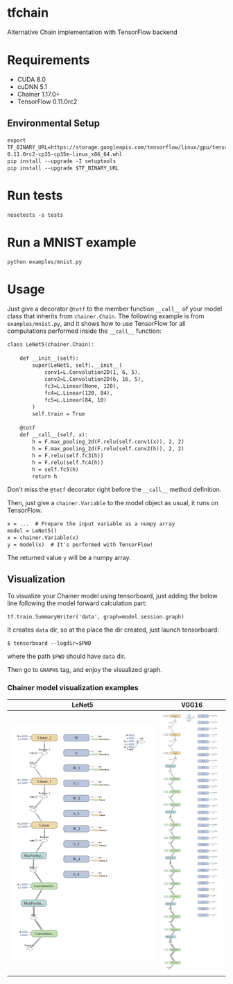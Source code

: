 # tfchain

Alternative Chain implementation with TensorFlow backend

# Requirements

- CUDA 8.0
- cuDNN 5.1
- Chainer 1.17.0+
- TensorFlow 0.11.0rc2

## Environmental Setup

```
export TF_BINARY_URL=https://storage.googleapis.com/tensorflow/linux/gpu/tensorflow-0.11.0rc2-cp35-cp35m-linux_x86_64.whl
pip install --upgrade -I setuptools
pip install --upgrade $TF_BINARY_URL
```

# Run tests

```
nosetests -s tests
```

# Run a MNIST example

```
python examples/mnist.py
```

# Usage

Just give a decorator `@totf` to the member function `__call__` of your model class that inherits from `chainer.Chain`. The following example is from `examples/mnist.py`, and it shows how to use TensorFlow for all computations performed inside the `__call__` function:

```
class LeNet5(chainer.Chain):

    def __init__(self):
        super(LeNet5, self).__init__(
            conv1=L.Convolution2D(1, 6, 5),
            conv2=L.Convolution2D(6, 16, 5),
            fc3=L.Linear(None, 120),
            fc4=L.Linear(120, 84),
            fc5=L.Linear(84, 10)
        )
        self.train = True

    @totf
    def __call__(self, x):
        h = F.max_pooling_2d(F.relu(self.conv1(x)), 2, 2)
        h = F.max_pooling_2d(F.relu(self.conv2(h)), 2, 2)
        h = F.relu(self.fc3(h))
        h = F.relu(self.fc4(h))
        h = self.fc5(h)
        return h
```

Don't miss the `@totf` decorator right before the `__call__` method definition.

Then, just give a `chainer.Variable` to the model object as usual, it runs on TensorFlow.

```
x = ...  # Prepare the input variable as a numpy array
model = LeNet5()
x = chainer.Variable(x)
y = model(x)  # It's performed with TensorFlow!
```

The returned value `y` will be a numpy array.

## Visualization

To visualize your Chainer model using tensorboard, just adding the below line following the model forward calculation part:

```
tf.train.SummaryWriter('data', graph=model.session.graph)
```

It creates `data` dir, so at the place the dir created, just launch tensorboard:

```
$ tensorboard --logdir=$PWD
```

where the path `$PWD` should have `data` dir.

Then go to `GRAPHS` tag, and enjoy the visualized graph.

### Chainer model visualization examples

LeNet5               | VGG16
-------------------- | -------------------
![](data/LeNet5.png) | ![](data/VGG16.png)
